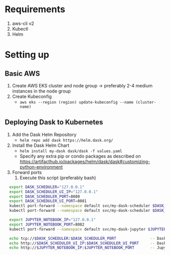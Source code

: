 # Requirements

1. aws-cli v2
2. Kubectl
3. Helm

# Setting up

## Basic AWS

1. Create AWS EKS cluster and node group -> preferably 2-4 medium instances in the node group
2. Create Kubeconfig
   - `aws eks --region (region) update-kubeconfig --name (cluster-name)`

## Deploying Dask to Kubernetes

1. Add the Dask Helm Repository
   - `helm repo add dask https://helm.dask.org/`
2. Install the Dask Helm Chart
   - `helm install my-dask dask/dask -f values.yaml`
   - Specify any extra pip or condo packages as described on https://artifacthub.io/packages/helm/dask/dask#customizing-python-environment
3. Forward ports
   1. Execute this script (preferably bash)

```bash
  export DASK_SCHEDULER="127.0.0.1"
  export DASK_SCHEDULER_UI_IP="127.0.0.1"
  export DASK_SCHEDULER_PORT=8080
  export DASK_SCHEDULER_UI_PORT=8081
  kubectl port-forward --namespace default svc/my-dask-scheduler $DASK_SCHEDULER_PORT:8786 &
  kubectl port-forward --namespace default svc/my-dask-scheduler $DASK_SCHEDULER_UI_PORT:80 &

  export JUPYTER_NOTEBOOK_IP="127.0.0.1"
  export JUPYTER_NOTEBOOK_PORT=8082
  kubectl port-forward --namespace default svc/my-dask-jupyter $JUPYTER_NOTEBOOK_PORT:80 &

  echo tcp://$DASK_SCHEDULER:$DASK_SCHEDULER_PORT               -- Dask Client connection
  echo http://$DASK_SCHEDULER_UI_IP:$DASK_SCHEDULER_UI_PORT     -- Dask dashboard
  echo http://$JUPYTER_NOTEBOOK_IP:$JUPYTER_NOTEBOOK_PORT       -- Jupyter notebook%
```
